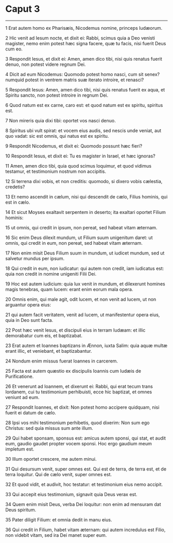 # Caput 3

***

1 Erat autem homo ex Pharisæis, Nicodemus nomine, princeps Iudæorum.

2 Hic venit ad Iesum nocte, et dixit ei: Rabbi, scimus quia a Deo venisti magister, nemo enim potest hæc signa facere, quæ tu facis, nisi fuerit Deus cum eo.

3 Respondit Iesus, et dixit ei: Amen, amen dico tibi, nisi quis renatus fuerit denuo, non potest videre regnum Dei.

4 Dicit ad eum Nicodemus: Quomodo potest homo nasci, cum sit senex? numquid potest in ventrem matris suæ iterato introire, et renasci?

5 Respondit Iesus: Amen, amen dico tibi, nisi quis renatus fuerit ex aqua, et Spiritu sancto, non potest introire in regnum Dei.

6 Quod natum est ex carne, caro est: et quod natum est ex spiritu, spiritus est.

7 Non mireris quia dixi tibi: oportet vos nasci denuo.

8 Spiritus ubi vult spirat: et vocem eius audis, sed nescis unde veniat, aut quo vadat: sic est omnis, qui natus est ex spiritu.

9 Respondit Nicodemus, et dixit ei: Quomodo possunt hæc fieri?

10 Respondit Iesus, et dixit ei: Tu es magister in Israel, et hæc ignoras?

11 Amen, amen dico tibi, quia quod scimus loquimur, et quod vidimus testamur, et testimonium nostrum non accipitis.

12 Si terrena dixi vobis, et non creditis: quomodo, si dixero vobis cælestia, credetis?

13 Et nemo ascendit in cælum, nisi qui descendit de cælo, Filius hominis, qui est in cælo.

14 Et sicut Moyses exaltavit serpentem in deserto; ita exaltari oportet Filium hominis:

15 ut omnis, qui credit in ipsum, non pereat, sed habeat vitam æternam.

16 Sic enim Deus dilexit mundum, ut Filium suum unigenitum daret: ut omnis, qui credit in eum, non pereat, sed habeat vitam æternam.

17 Non enim misit Deus Filium suum in mundum, ut iudicet mundum, sed ut salvetur mundus per ipsum.

18 Qui credit in eum, non iudicatur: qui autem non credit, iam iudicatus est: quia non credit in nomine unigeniti Filii Dei.

19 Hoc est autem iudicium: quia lux venit in mundum, et dilexerunt homines magis tenebras, quam lucem: erant enim eorum mala opera.

20 Omnis enim, qui male agit, odit lucem, et non venit ad lucem, ut non arguantur opera eius:

21 qui autem facit veritatem, venit ad lucem, ut manifestentur opera eius, quia in Deo sunt facta.

22 Post hæc venit Iesus, et discipuli eius in terram Iudæam: et illic demorabatur cum eis, et baptizabat.

23 Erat autem et Ioannes baptizans in Ænnon, iuxta Salim: quia aquæ multæ erant illic, et veniebant, et baptizabantur.

24 Nondum enim missus fuerat Ioannes in carcerem.

25 Facta est autem quæstio ex discipulis Ioannis cum Iudæis de Purificatione.

26 Et venerunt ad Ioannem, et dixerunt ei: Rabbi, qui erat tecum trans Iordanem, cui tu testimonium perhibuisti, ecce hic baptizat, et omnes veniunt ad eum.

27 Respondit Ioannes, et dixit: Non potest homo accipere quidquam, nisi fuerit ei datum de cælo.

28 Ipsi vos mihi testimonium perhibetis, quod dixerim: Non sum ego Christus: sed quia missus sum ante illum.

29 Qui habet sponsam, sponsus est: amicus autem sponsi, qui stat, et audit eum, gaudio gaudet propter vocem sponsi. Hoc ergo gaudium meum impletum est.

30 Illum oportet crescere, me autem minui.

31 Qui desursum venit, super omnes est. Qui est de terra, de terra est, et de terra loquitur. Qui de cælo venit, super omnes est.

32 Et quod vidit, et audivit, hoc testatur: et testimonium eius nemo accipit.

33 Qui accepit eius testimonium, signavit quia Deus verax est.

34 Quem enim misit Deus, verba Dei loquitur: non enim ad mensuram dat Deus spiritum.

35 Pater diligit Filium: et omnia dedit in manu eius.

36 Qui credit in Filium, habet vitam æternam: qui autem incredulus est Filio, non videbit vitam, sed ira Dei manet super eum.

